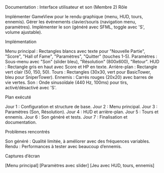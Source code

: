 Documentation : Interface utilisateur et son (Membre 2)
Rôle

Implémenter GameView pour le rendu graphique (menu, HUD, tours, ennemis).
Gérer les événements clavier/souris (navigation menu, paramètres).
Implémenter le son (généré avec SFML, toggle avec 'S', volume ajustable).

Implémentation

Menu principal : Rectangles blancs avec texte pour "Nouvelle Partie", "Score", "Hall of Fame", "Paramètres", "Quitter" (touches 1-5).
Paramètres : Sous-menu avec "Son" (slider bleu), "Résolution" (800x600), "Retour".
HUD : Rectangle gris en haut avec Score et HP en texte.
Arrière-plan : Rectangle vert clair (50, 150, 50).
Tours : Rectangles (30x30, vert pour BasicTower, bleu pour SniperTower).
Ennemis : Carrés rouges (20x20) avec barres de vie vertes.
Son : Onde sinusoïdale (440 Hz, 100ms) pour tirs, activé/désactivé avec 'S'.

Plan exécuté

Jour 1 : Configuration et structure de base.
Jour 2 : Menu principal.
Jour 3 : Paramètres (Son, Résolution).
Jour 4 : HUD et arrière-plan.
Jour 5 : Tours et ennemis.
Jour 6 : Son généré et tests.
Jour 7 : Finalisation et documentation.

Problèmes rencontrés

Son généré : Qualité limitée, à améliorer avec des fréquences variables.
Rendu : Performances à tester avec beaucoup d’ennemis.

Captures d’écran

[Menu principal]
[Paramètres avec slider]
[Jeu avec HUD, tours, ennemis]

